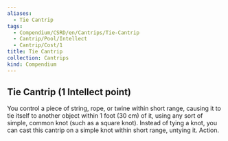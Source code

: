 ```yaml
---
aliases:
  - Tie Cantrip
tags:
  - Compendium/CSRD/en/Cantrips/Tie-Cantrip
  - Cantrip/Pool/Intellect
  - Cantrip/Cost/1
title: Tie Cantrip
collection: Cantrips
kind: Compendium
---
```

## Tie Cantrip  (1 Intellect point)
You control a piece of string, rope, or twine within short range, causing it to tie itself to another object within 1 foot (30 cm) of it, using any sort of simple, common knot (such as a square knot). Instead of tying a knot, you can cast this cantrip on a simple knot within short range, untying it. Action. 



